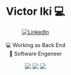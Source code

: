 <h1 align="center"> Victor Iki 💻</h1>
<div id="header" align="center">
  <div id="badges">
    <a href="https://www.linkedin.com/in/victoriki/" target="_blank">
      <img src="https://img.shields.io/badge/LinkedIn-blue?style=for-the-badge&logo=linkedin&logoColor=white" alt="LinkedIn"/>
    </a>
  </div>
</div>
<br>
<div align="center">
  💻 Working as Back End <br>
  🏫 Software Engeneer <br>
</div>
<br>
<div align="center">
    <img src="https://github-readme-stats.vercel.app/api?username=victooriki&theme=radical&show_icons=true&hide_border=false&count_private=true"/>
    <img src="https://github-readme-streak-stats.herokuapp.com/?user=victooriki&theme=radical&hide_border=false"/>
    <img src="https://github-readme-stats.vercel.app/api/top-langs/?username=victooriki&theme=radical&show_icons=true&hide_border=false&layout=compact"/>
</div>
  
